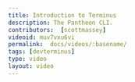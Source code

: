 ```yaml
---
title: Introduction to Terminus
description: The Pantheon CLI.
contributors:  [scottmassey]
videoid: muv7vxu6vi
permalink:  docs/videos/:basename/
tags: [devterminus]
type: video
layout: video
---
```

